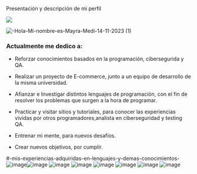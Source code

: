 Presentación y descripción de mi perfil

<p align="left">
<a href="https://github.com/Maynh"><img src="https://readme-typing-svg.kerokuapp.com?color=%2336BCF7&center=true&vCenter=true&lines=Hola+%2C+mi+nombre;Mayra"></a>
 

![-Hola-Mi-nombre-es-Mayra-Medi-14-11-2023 (1)](https://github.com/Maynh/Maynh/assets/111921764/4de1bcd9-a390-44db-90da-5b1595c5a6f4)






### Actualmente me dedico a:

* Reforzar conocimientos basados ​​en la programación, cibersegurida y QA.

* Realizar un proyecto de E-commerce, junto a un equipo de desarrollo de la misma universidad.

* Afianzar e Investigar distintos lenguajes de programación, con el fin de resolver los problemas que surgen a la hora de programar.

* Practicar y visitar sitios y tutoriales, para conocer las experiencias vividas por otros programadores,analista en ciberseguridad y testing QA.

* Entrenar mi mente, para nuevos desafíos.

* Crear nuevos objetivos, por cumplir.

#-mis-experiencias-adquiridas-en-lenguajes-y-demas-conocimientos-
![image](https://github.com/Maynh/Maynh/assets/111921764/b818ba7e-51e8-4f85-85a9-5ab9cb491e8d)![image](https://github.com/Maynh/Maynh/assets/111921764/6b6d0248-3f35-42c3-b436-e76883268523)
![image](https://github.com/Maynh/Maynh/assets/111921764/860edb0d-8f78-412a-9bb8-1a9146adbccb)
![image](https://github.com/Maynh/Maynh/assets/111921764/27aa7f67-9492-4cfc-a2f3-09d1388a18c8)
![image](https://github.com/Maynh/Maynh/assets/111921764/9b9b4209-dd55-4103-a888-5ef593647d7b)
![image](https://github.com/Maynh/Maynh/assets/111921764/d3e1f690-bd2b-4351-9565-3f23598eaeeb)
![image](https://github.com/Maynh/Maynh/assets/111921764/3cf99cbe-1c73-43c0-91b8-74380775fd1d)
![image](https://github.com/Maynh/Maynh/assets/111921764/3e168f8e-a23b-4f6e-ab86-29d73ce144f7)

